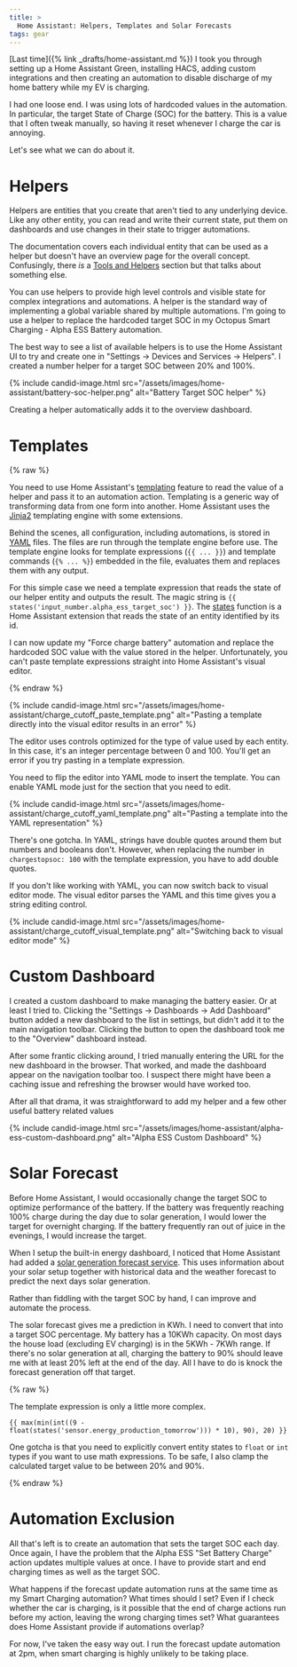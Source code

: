 ```yaml
---
title: >
  Home Assistant: Helpers, Templates and Solar Forecasts
tags: gear
---
```


[Last time]({% link _drafts/home-assistant.md %}) I took you through setting up a Home Assistant Green, installing HACS, adding custom integrations and then creating an automation to disable discharge of my home battery while my EV is charging.

I had one loose end. I was using lots of hardcoded values in the automation. In particular, the target State of Charge (SOC) for the battery. This is a value that I often tweak manually, so having it reset whenever I charge the car is annoying. 

Let's see what we can do about it.

# Helpers

Helpers are entities that you create that aren't tied to any underlying device. Like any other entity, you can read and write their current state, put them on dashboards and use changes in their state to trigger automations. 

The documentation covers each individual entity that can be used as a helper but doesn't have an overview page for the overall concept. Confusingly, there *is* a [Tools and Helpers](https://www.home-assistant.io/docs/tools/) section but that talks about something else.

You can use helpers to provide high level controls and visible state for complex integrations and automations. A helper is the standard way of implementing a global variable shared by multiple automations. I'm going to use a helper to replace the hardcoded target SOC in my Octopus Smart Charging - Alpha ESS Battery automation. 

The best way to see a list of available helpers is to use the Home Assistant UI to try and create one in "Settings -> Devices and Services -> Helpers". I created a number helper for a target SOC between 20% and 100%. 

{% include candid-image.html src="/assets/images/home-assistant/battery-soc-helper.png" alt="Battery Target SOC helper" %}

Creating a helper automatically adds it to the overview dashboard.

# Templates

{% raw %}

You need to use Home Assistant's [templating](https://www.home-assistant.io/docs/configuration/templating/) feature to read the value of a helper and pass it to an automation action. Templating is a generic way of transforming data from one form into another. Home Assistant uses the [Jinja2](https://palletsprojects.com/p/jinja) templating engine with some extensions. 

Behind the scenes, all configuration, including automations, is stored in [YAML](https://www.home-assistant.io/docs/configuration/yaml/) files. The files are run through the template engine before use. The template engine looks for template expressions (`{{ ... }}`) and template commands (`{% ... %}`) embedded in the file, evaluates them and replaces them with any output.

For this simple case we need a template expression that reads the state of our helper entity and outputs the result. The magic string is `{{ states('input_number.alpha_ess_target_soc') }}`. The [states](https://www.home-assistant.io/docs/configuration/templating/#states) function is a Home Assistant extension that reads the state of an entity identified by its id.

I can now update my "Force charge battery" automation and replace the hardcoded SOC value with the value stored in the helper. Unfortunately, you can't paste template expressions straight into Home Assistant's visual editor.

{% endraw %}

{% include candid-image.html src="/assets/images/home-assistant/charge_cutoff_paste_template.png" alt="Pasting a template directly into the visual editor results in an error" %}

The editor uses controls optimized for the type of value used by each entity. In this case, it's an integer percentage between 0 and 100. You'll get an error if you try pasting in a template expression.

You need to flip the editor into YAML mode to insert the template. You can enable YAML mode just for the section that you need to edit.

{% include candid-image.html src="/assets/images/home-assistant/charge_cutoff_yaml_template.png" alt="Pasting a template into the YAML representation" %}

There's one gotcha. In YAML, strings have double quotes around them but numbers and booleans don't. However, when replacing the number in `chargestopsoc: 100` with the template expression, you have to add double quotes.

If you don't like working with YAML, you can now switch back to visual editor mode. The visual editor parses the YAML and this time gives you a string editing control.

{% include candid-image.html src="/assets/images/home-assistant/charge_cutoff_visual_template.png" alt="Switching back to visual editor mode" %}

# Custom Dashboard

I created a custom dashboard to make managing the battery easier. Or at least I tried to. Clicking the "Settings -> Dashboards -> Add Dashboard" button added a new dashboard to the list in settings, but didn't add it to the main navigation toolbar. Clicking the button to open the dashboard took me to the "Overview" dashboard instead.

After some frantic clicking around, I tried manually entering the URL for the new dashboard in the browser. That worked, and made the dashboard appear on the navigation toolbar too. I suspect there might have been a caching issue and refreshing the browser would have worked too. 

After all that drama, it was straightforward to add my helper and a few other useful battery related values

{% include candid-image.html src="/assets/images/home-assistant/alpha-ess-custom-dashboard.png" alt="Alpha ESS Custom Dashboard" %}

# Solar Forecast

Before Home Assistant, I would occasionally change the target SOC to optimize performance of the battery. If the battery was frequently reaching 100% charge during the day due to solar generation, I would lower the target for overnight charging. If the battery frequently ran out of juice in the evenings, I would increase the target. 

When I setup the built-in energy dashboard, I noticed that Home Assistant had added a [solar generation forecast service](https://www.home-assistant.io/integrations/forecast_solar/). This uses information about your solar setup together with historical data and the weather forecast to predict the next days solar generation. 

Rather than fiddling with the target SOC by hand, I can improve and automate the process. 

The solar forecast gives me a prediction in KWh. I need to convert that into a target SOC percentage. My battery has a 10KWh capacity. On most days the house load (excluding EV charging) is in the 5KWh - 7KWh range. If there's no solar generation at all, charging the battery to 90% should leave me with at least 20% left at the end of the day. All I have to do is knock the forecast generation off that target.

{% raw %}

The template expression is only a little more complex.

```jinja
{{ max(min(int((9 - float(states('sensor.energy_production_tomorrow'))) * 10), 90), 20) }}
```

One gotcha is that you need to explicitly convert entity states to `float` or `int` types if you want to use math expressions. To be safe, I also clamp the calculated target value to be between 20% and 90%. 

{% endraw %}

# Automation Exclusion

All that's left is to create an automation that sets the target SOC each day. Once again, I have the problem that the Alpha ESS "Set Battery Charge" action updates multiple values at once. I have to provide start and end charging times as well as the target SOC.

What happens if the forecast update automation runs at the same time as my Smart Charging automation? What times should I set? Even if I check whether the car is charging, is it possible that the end of charge actions run before my action, leaving the wrong charging times set? What guarantees does Home Assistant provide if automations overlap?

For now, I've taken the easy way out. I run the forecast update automation at 2pm, when smart charging is highly unlikely to be taking place.

